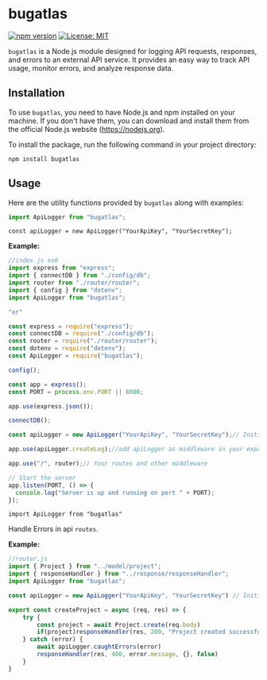 # bugatlas

[![npm version](https://img.shields.io/npm/v/bugatlas.svg)](https://www.npmjs.com/package/bugatlas)
[![License: MIT](https://img.shields.io/badge/License-MIT-yellow.svg)](https://opensource.org/licenses/MIT)

`bugatlas` is a Node.js module designed for logging API requests, responses, and errors to an external API service. It provides an easy way to track API usage, monitor errors, and analyze response data.

## Installation

To use `bugatlas`, you need to have Node.js and npm installed on your machine. If you don't have them, you can download and install them from the official Node.js website (https://nodejs.org).

To install the package, run the following command in your project directory:

```
npm install bugatlas
```

## Usage

Here are the utility functions provided by `bugatlas` along with examples:

```javascript
import ApiLogger from "bugatlas";
```

```
const apiLogger = new ApiLogger("YourApiKey", "YourSecretKey");
```

**Example:**

```javascript
//index.js es6
import express from "express";
import { connectDB } from "./config/db";
import router from "./router/router";
import { config } from "dotenv";
import ApiLogger from "bugatlas";

"or"

const express = require("express");
const connectDB = require("./config/db");
const router = require("./router/router");
const dotenv = require("dotenv");
const ApiLogger = require("bugatlas");

config();

const app = express();
const PORT = process.env.PORT || 8000;

app.use(express.json());

connectDB();

const apiLogger = new ApiLogger("YourApiKey", "YourSecretKey");// Initialize ApiLogger with your API key and secret

app.use(apiLogger.createLog);//add apiLogger as middleware in your express application

app.use("/", router);// Your routes and other middleware

// Start the server
app.listen(PORT, () => {
  console.log("Server is up and running on port " + PORT);
});
```

 ```
import ApiLogger from "bugatlas"
 ```

Handle Errors in api `routes`.

**Example:**

```javascript
//router.js
import { Project } from "../model/project";
import { responseHandler } from "../response/responseHandler";
import ApiLogger from "bugatlas";

const apiLogger = new ApiLogger("YourApiKey", "YourSecretKey") // Initialize ApiLogger with your API key and secret

export const createProject = async (req, res) => {
    try {
        const project = await Project.create(req.body)
        if(project)responseHandler(res, 200, "Project created successfully", project,true)
    } catch (error) {
        await apiLogger.caughtErrors(error)
        responseHandler(res, 400, error.message, {}, false)
    }
}
```





